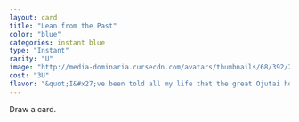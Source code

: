 ```yaml
---
layout: card
title: "Lean from the Past"
color: "blue"
categories: instant blue
type: "Instant"
rarity: "U"
image: "http://media-dominaria.cursecdn.com/avatars/thumbnails/68/392/200/283/635618471412140199.png"
cost: "3U"
flavor: "&quot;I&#x27;ve been told all my life that the great Ojutai hols all knowledge, but I wonder what our forebears knew.&quot;"
---
```


Draw a card.

